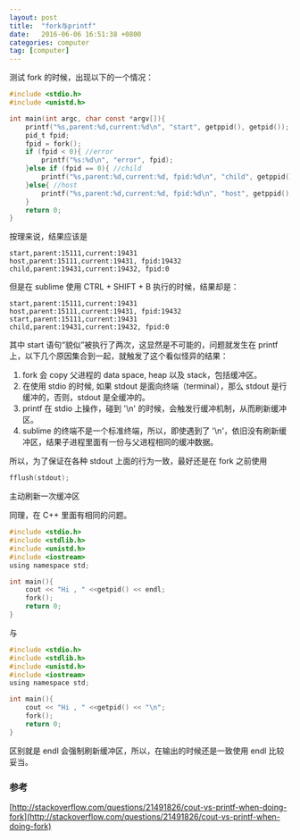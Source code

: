 ```yaml
---
layout: post
title:  "fork与printf"
date:   2016-06-06 16:51:38 +0800
categories: computer
tag: [computer]
---
```

测试 fork 的时候，出现以下的一个情况：

```c
#include <stdio.h>
#include <unistd.h>

int main(int argc, char const *argv[]){
	printf("%s,parent:%d,current:%d\n", "start", getppid(), getpid());
	pid_t fpid;
	fpid = fork();
	if (fpid < 0){ //error
		printf("%s:%d\n", "error", fpid);
	}else if (fpid == 0){ //child
		printf("%s,parent:%d,current:%d, fpid:%d\n", "child", getppid(), getpid(), fpid);
	}else{ //host
		printf("%s,parent:%d,current:%d, fpid:%d\n", "host", getppid(), getpid(), fpid);
	}
	return 0;
}
```

按理来说，结果应该是

	start,parent:15111,current:19431
    host,parent:15111,current:19431, fpid:19432
    child,parent:19431,current:19432, fpid:0

但是在 sublime 使用 CTRL + SHIFT + B 执行的时候，结果却是：

	start,parent:15111,current:19431
    host,parent:15111,current:19431, fpid:19432
	start,parent:15111,current:19431
    child,parent:19431,current:19432, fpid:0
    
其中 start 语句“貌似”被执行了两次，这显然是不可能的，问题就发生在 printf 上，以下几个原因集合到一起，就触发了这个看似怪异的结果：

1. fork 会 copy 父进程的 data space, heap 以及 stack，包括缓冲区。
2. 在使用 stdio 的时候, 如果 stdout 是面向终端（terminal），那么 stdout 是行缓冲的，否则，stdout 是全缓冲的。
3. printf 在 stdio 上操作，碰到 '\n' 的时候，会触发行缓冲机制，从而刷新缓冲区。
3. sublime 的终端不是一个标准终端，所以，即使遇到了 '\n'，依旧没有刷新缓冲区，结果子进程里面有一份与父进程相同的缓冲数据。

所以，为了保证在各种 stdout 上面的行为一致，最好还是在 fork 之前使用 

```c
fflush(stdout); 
```

主动刷新一次缓冲区

同理，在 C++ 里面有相同的问题。

```c
#include <stdio.h>
#include <stdlib.h>
#include <unistd.h>
#include <iostream>
using namespace std;

int main(){
    cout << "Hi , " <<getpid() << endl;
    fork();
    return 0;
}

```

与

```c
#include <stdio.h>
#include <stdlib.h>
#include <unistd.h>
#include <iostream>
using namespace std;

int main(){
    cout << "Hi , " <<getpid() << "\n";
    fork();
    return 0;
}

```

区别就是 endl 会强制刷新缓冲区，所以，在输出的时候还是一致使用 endl 比较妥当。

### 参考 
[http://stackoverflow.com/questions/21491826/cout-vs-printf-when-doing-fork](http://stackoverflow.com/questions/21491826/cout-vs-printf-when-doing-fork)

